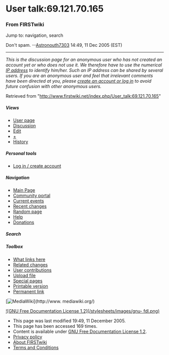 # User talk:69.121.70.165

### From FIRSTwiki

Jump to: navigation, search

Don't spam. --[Astronouth7303](/index.php/User:Astronouth7303
"User:Astronouth7303" ) 14:49, 11 Dec 2005 (EST)

* * *

_This is the discussion page for an anonymous user who has not created an
account yet or who does not use it. We therefore have to use the numerical [IP
address](http://www.wikipedia.org/wiki/IP_address "wikipedia:IP_address" ) to
identify him/her. Such an IP address can be shared by several users. If you
are an anonymous user and feel that irrelevant comments have been directed at
you, please [create an account or log in](/index.php/Special:Userlogin
"Special:Userlogin" ) to avoid future confusion with other anonymous users._

Retrieved from "<http://www.firstwiki.net/index.php/User_talk:69.121.70.165>"

##### Views

  * [User page](/index.php?title=User:69.121.70.165&action=edit)
  * [Discussion](/index.php/User_talk:69.121.70.165)
  * [Edit](/index.php?title=User_talk:69.121.70.165&action=edit)
  * [+](/index.php?title=User_talk:69.121.70.165&action=edit&section=new)
  * [History](/index.php?title=User_talk:69.121.70.165&action=history)

##### Personal tools

  * [Log in / create account](/index.php?title=Special:Userlogin&returnto=User_talk:69.121.70.165)

[](/index.php/Main_Page "Main Page" )

##### Navigation

  * [Main Page](/index.php/Main_Page)
  * [Community portal](/index.php/FIRSTwiki:Community_portal)
  * [Current events](/index.php/Current_events)
  * [Recent changes](/index.php/Special:Recentchanges)
  * [Random page](/index.php/Special:Random)
  * [Help](/index.php/Help:Contents)
  * [Donations](/index.php/FIRSTwiki:Site_support)

##### Search



##### Toolbox

  * [What links here](/index.php/Special:Whatlinkshere/User_talk:69.121.70.165)
  * [Related changes](/index.php/Special:Recentchangeslinked/User_talk:69.121.70.165)
  * [User contributions](/index.php/Special:Contributions/69.121.70.165)
  * [Upload file](/index.php/Special:Upload)
  * [Special pages](/index.php/Special:Specialpages)
  * [Printable version](/index.php?title=User_talk:69.121.70.165&printable=yes)
  * [Permanent link](/index.php?title=User_talk:69.121.70.165&oldid=40806)

[![MediaWiki](/skins/common/images/poweredby_mediawiki_88x31.png)](http://www.
mediawiki.org/)

[![GNU Free Documentation License 1.2](/stylesheets/images/gnu-
fdl.png)](http://www.gnu.org/copyleft/fdl.html)

  * This page was last modified 19:49, 11 December 2005.
  * This page has been accessed 169 times.
  * Content is available under [GNU Free Documentation License 1.2](http://www.gnu.org/copyleft/fdl.html "http://www.gnu.org/copyleft/fdl.html" ).
  * [Privacy policy](/index.php/FIRSTwiki:Privacy_policy "FIRSTwiki:Privacy policy" )
  * [About FIRSTwiki](/index.php/FIRSTwiki:About "FIRSTwiki:About" )
  * [Terms and Conditions](/index.php/FIRSTwiki:Terms_and_conditions "FIRSTwiki:Terms and conditions" )

